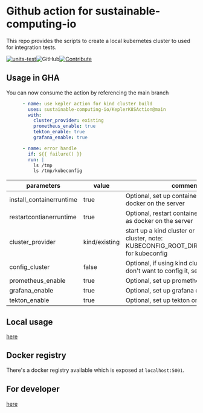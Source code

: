 # Github action for sustainable-computing-io

This repo provides the scripts to create a local kubernetes cluster to used for integration tests.

[![units-test](https://github.com/sustainable-computing-io/KeplerK8SAction/actions/workflows/test.yml/badge.svg)](https://github.com/sustainable-computing-io/KeplerK8SAction/actions/workflows/test.yml)![GitHub](https://img.shields.io/github/license/sustainable-computing-io/kepler-action)[![Contribute](https://img.shields.io/static/v1?label=Contributing&message=guide&color=blue)](https://github.com/sustainable-computing-io/kepler-action/blob/main/developer.md) 

## Usage in GHA

You can now consume the action by referencing the main branch

```yaml
      - name: use kepler action for kind cluster build
        uses: sustainable-computing-io/KeplerK8SAction@main
        with:
          cluster_provider: existing
          prometheus_enable: true
          tekton_enable: true
          grafana_enable: true

      - name: error handle
        if: ${{ failure() }}
        run: |
          ls /tmp
          ls /tmp/kubeconfig
```

| parameters | value | comments |
|-------------|---------------|------------|
| install_containerruntime | true | Optional, set up container runtime as docker on the server |
| restartcontianerruntime | true | Optional, restart container runtime service as docker on the server |
| cluster_provider    | kind/existing         | start up a kind cluster or using existing cluster, note: KUBECONFIG_ROOT_DIR=/tmp/kubeconfig for kubeconfig     |
| config_cluster | false | Optional, if using kind cluster, and you don't want to config it, set it to false |
| prometheus_enable   | true         | Optional, set up prometheus on the cluster    |
| grafana_enable      | true         | Optional, set up grafana on the cluster       |
| tekton_enable       | true         | Optional, set up tekton on the cluster        |

## Local usage
[here](https://github.com/sustainable-computing-io/local-dev-cluster)

## Docker registry
There's a docker registry available which is exposed at `localhost:5001`.

## For developer
[here](./developer.md)